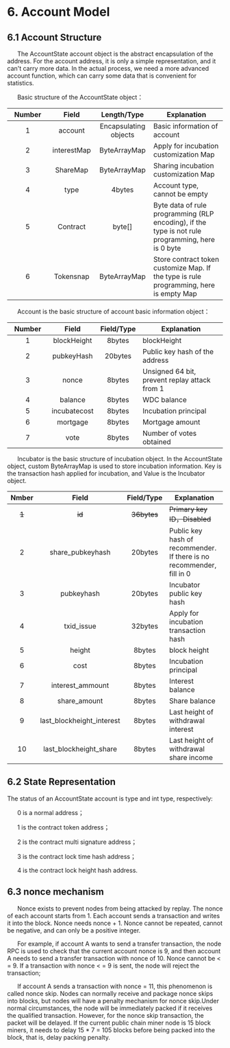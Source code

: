 # 6. Account Model
## 6.1 Account Structure
&#160;&#160;&#160;&#160;&#160;&#160;The AccountState account object is the abstract encapsulation of the address. For the account address, it is only a simple representation, and it can't carry more data. In the actual process, we need a more advanced account function, which can carry some data that is convenient for statistics.

&#160;&#160;&#160;&#160;&#160;&#160;Basic structure of the AccountState object：

|<div style="width:60pt">Number</div>|<div style="width:70pt">Field</div>|Length/Type|Explanation
|:----:|:----:|:----:|---|
|1| account|Encapsulating objects|Basic information of account
|2|interestMap|ByteArrayMap|Apply for incubation customization Map
|3|ShareMap|ByteArrayMap|Sharing incubation customization Map
|4|type|4bytes|Account type, cannot be empty
|5|Contract|byte[]|Byte data of rule programming (RLP encoding), if the type is not rule programming, here is 0 byte
|6|Tokensnap|ByteArrayMap|Store contract token customize Map. If the type is rule programming, here is empty Map


&#160;&#160;&#160;&#160;&#160;&#160;Account is the basic structure of account basic information object：

|<div style="width:60pt">Number</div> | Field|Field/Type|Explanation
|:----:|:----:|:----:|---|
|1 | blockHeight|8bytes|blockHeight
|2|pubkeyHash|20bytes|Public key hash of the address
|3|nonce|8bytes|Unsigned 64 bit, prevent replay attack from 1
|4|balance|8bytes|WDC balance
|5|incubatecost|8bytes|Incubation principal
|6|mortgage|8bytes|Mortgage amount
|7|vote|8bytes|Number of votes obtained


&#160;&#160;&#160;&#160;&#160;&#160;Incubator is the basic structure of incubation object. In the AccountState object, custom ByteArrayMap is used to store incubation information. Key is the transaction hash applied for incubation, and Value is the Incubator object.

|Nmber| Field|Field/Type|Explanation
|:----:|:----:|:----:|---|
|~~1~~|~~id~~|~~36bytes~~|~~Primary key ID，Disabled~~
|2|share_pubkeyhash|20bytes|Public key hash of recommender. If there is no recommender, fill in 0
|3|pubkeyhash|20bytes|Incubator public key hash
|4|txid_issue|32bytes|Apply for incubation transaction hash
|5|height|8bytes|block height
|6|cost|8bytes|Incubation principal
|7|interest_ammount|8bytes|Interest balance
|8|share_amount|8bytes|Share balance
|9|last_blockheight_interest|8bytes|Last height of withdrawal interest
|10|last_blockheight_share|8bytes|Last height of withdrawal share income

## 6.2 State Representation
The status of an AccountState account is type and int type, respectively:

&#160;&#160;&#160;&#160;&#160;&#160;0 is a normal address；

&#160;&#160;&#160;&#160;&#160;&#160;1 is the contract token address；

&#160;&#160;&#160;&#160;&#160;&#160;2 is the contract multi signature address；

&#160;&#160;&#160;&#160;&#160;&#160;3 is the contract lock time hash address；

&#160;&#160;&#160;&#160;&#160;&#160;4 is the contract lock height hash address.

## 6.3 nonce mechanism

&#160;&#160;&#160;&#160;&#160;&#160;Nonce exists to prevent nodes from being attacked by replay. The nonce of each account starts from 1. Each account sends a transaction and writes it into the block. Nonce needs nonce + 1. Nonce cannot be repeated, cannot be negative, and can only be a positive integer.

&#160;&#160;&#160;&#160;&#160;&#160;For example, if account A wants to send a transfer transaction, the node RPC is used to check that the current account nonce is 9, and then account A needs to send a transfer transaction with nonce of 10. Nonce cannot be < = 9. If a transaction with nonce < = 9 is sent, the node will reject the transaction;

&#160;&#160;&#160;&#160;&#160;&#160;If account A sends a transaction with nonce = 11, this phenomenon is called nonce skip. Nodes can normally receive and package nonce skips into blocks, but nodes will have a penalty mechanism for nonce skip.Under normal circumstances, the node will be immediately packed if it receives the qualified transaction. However, for the nonce skip transaction, the packet will be delayed. If the current public chain miner node is 15 block miners, it needs to delay 15 * 7 = 105 blocks before being packed into the block, that is, delay packing penalty.
